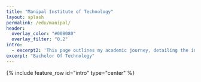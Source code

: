 ```yaml
---
title: "Manipal Institute of Technology"
layout: splash
permalink: /edu/manipal/
header:
  overlay_color: "#008080"
  overlay_filter: "0.2"
intro: 
  - excerpt2: 'This page outlines my academic journey, detailing the institutions I have attended, the degrees I have earned, and the courses I have taken.'
excerpt: "Bachelor Of Technology"
---
```


{% include feature_row id="intro" type="center" %}
